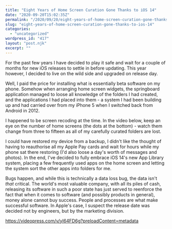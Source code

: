 ```yaml
---
title: "Eight Years of Home Screen Curation Gone Thanks to iOS 14"
date: "2020-09-20T15:02:35Z"
permalink: "/2020/09/20/eight-years-of-home-screen-curation-gone-thanks-to-ios-14/"
slug: "eight-years-of-home-screen-curation-gone-thanks-to-ios-14"
categories:
  - "uncategorized"
wordpress_id: "417"
layout: "post.njk"
excerpt: ""
---
```


For the past few years I have decided to play it safe and wait for a couple of months for new iOS releases to settle in before updating. This year however, I decided to live on the wild side and upgraded on release day.

Well, I paid the price for installing what is essentially beta software on my phone. Somehow when arranging home screen widgets, the springboard application managed to loose all knowledge of the folders I had created, and the applications I had placed into them - a system I had been building up and had carried over from my iPhone 5 when I switched back from Android in 2012.

I happened to be screen recoding at the time. In the video below, keep an eye on the number of home screens (the dots at the bottom) - watch them change from three to fifteen as all of my carefully curated folders are lost.

I could have restored my device from a backup, I didn't like the thought of having to reauthorise all my Apple Pay cards and wait for hours while my phone sat there restoring (I'd also loose a day's worth of messages and photos). In the end, I've decided to fully embrace iOS 14's new App Library system, placing a few frequently used apps on the home screen and letting the system sort the other apps into folders for me.

Bugs happen, and while this is technically a data loss bug, the data isn't _that_ critical. The world's most valuable company, with all its piles of cash, releasing its software in such a poor state has just served to reenforce the fact that when it comes to software (and possibly products in general), money alone cannot buy success. People and processes are what make successful software. In Apple's case, I suspect the release date was decided not by engineers, but by the marketing division.

https://videopress.com/v/yl64FD6g?preloadContent=metadata
